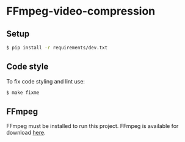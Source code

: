 # FFmpeg-video-compression


## Setup
``` bash
$ pip install -r requirements/dev.txt
```

## Code style
To fix code styling and lint use:
``` bash
$ make fixme 
```

## FFmpeg
FFmpeg must be installed to run this project. FFmpeg is available for download [here](https://ffmpeg.org/download.html).
